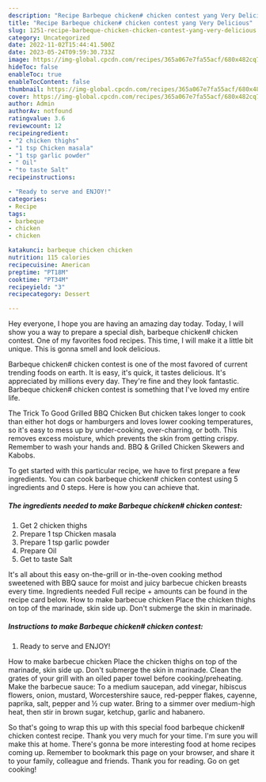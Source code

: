 ```yaml
---
description: "Recipe Barbeque chicken# chicken contest yang Very Delicious"
title: "Recipe Barbeque chicken# chicken contest yang Very Delicious"
slug: 1251-recipe-barbeque-chicken-chicken-contest-yang-very-delicious
category: Uncategorized
date: 2022-11-02T15:44:41.500Z
date: 2023-05-24T09:59:30.733Z
image: https://img-global.cpcdn.com/recipes/365a067e7fa55acf/680x482cq70/barbeque-chicken-chicken-contest-recipe-main-photo.jpg
hideToc: false
enableToc: true
enableTocContent: false
thumbnail: https://img-global.cpcdn.com/recipes/365a067e7fa55acf/680x482cq70/barbeque-chicken-chicken-contest-recipe-main-photo.jpg
cover: https://img-global.cpcdn.com/recipes/365a067e7fa55acf/680x482cq70/barbeque-chicken-chicken-contest-recipe-main-photo.jpg
author: Admin
authorAv: notfound
ratingvalue: 3.6
reviewcount: 12
recipeingredient:
- "2 chicken thighs"
- "1 tsp Chicken masala"
- "1 tsp garlic powder"
- " Oil"
- "to taste Salt"
recipeinstructions:

- "Ready to serve and ENJOY!"
categories:
- Recipe
tags:
- barbeque
- chicken
- chicken

katakunci: barbeque chicken chicken 
nutrition: 115 calories
recipecuisine: American
preptime: "PT18M"
cooktime: "PT34M"
recipeyield: "3"
recipecategory: Dessert

---
```



Hey everyone, I hope you are having an amazing day today. Today, I will show you a way to prepare a special dish, barbeque chicken# chicken contest. One of my favorites food recipes. This time, I will make it a little bit unique. This is gonna smell and look delicious.

Barbeque chicken# chicken contest is one of the most favored of current trending foods on earth. It is easy, it's quick, it tastes delicious. It's appreciated by millions every day. They're fine and they look fantastic. Barbeque chicken# chicken contest is something that I've loved my entire life.

The Trick To Good Grilled BBQ Chicken But chicken takes longer to cook than either hot dogs or hamburgers and loves lower cooking temperatures, so it&#39;s easy to mess up by under-cooking, over-charring, or both. This removes excess moisture, which prevents the skin from getting crispy. Remember to wash your hands and. BBQ &amp; Grilled Chicken Skewers and Kabobs.


To get started with this particular recipe, we have to first prepare a few ingredients. You can cook barbeque chicken# chicken contest using 5 ingredients and 0 steps. Here is how you can achieve that.

<!--inarticleads1-->

##### The ingredients needed to make Barbeque chicken# chicken contest:

1. Get 2 chicken thighs
1. Prepare 1 tsp Chicken masala
1. Prepare 1 tsp garlic powder
1. Prepare  Oil
1. Get to taste Salt


It&#39;s all about this easy on-the-grill or in-the-oven cooking method sweetened with BBQ sauce for moist and juicy barbecue chicken breasts every time. Ingredients needed Full recipe + amounts can be found in the recipe card below. How to make barbecue chicken Place the chicken thighs on top of the marinade, skin side up. Don&#39;t submerge the skin in marinade. 

<!--inarticleads2-->

##### Instructions to make Barbeque chicken# chicken contest:


1. Ready to serve and ENJOY!

How to make barbecue chicken Place the chicken thighs on top of the marinade, skin side up. Don&#39;t submerge the skin in marinade. Clean the grates of your grill with an oiled paper towel before cooking/preheating. Make the barbecue sauce: To a medium saucepan, add vinegar, hibiscus flowers, onion, mustard, Worcestershire sauce, red-pepper flakes, cayenne, paprika, salt, pepper and ½ cup water. Bring to a simmer over medium-high heat, then stir in brown sugar, ketchup, garlic and habanero. 

So that's going to wrap this up with this special food barbeque chicken# chicken contest recipe. Thank you very much for your time. I'm sure you will make this at home. There's gonna be more interesting food at home recipes coming up. Remember to bookmark this page on your browser, and share it to your family, colleague and friends. Thank you for reading. Go on get cooking!

